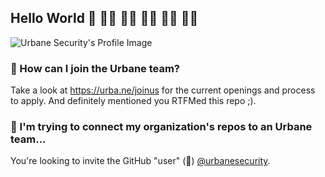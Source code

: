 ## Hello World 👋  👋🏿  👋🏻  👋🏾  👋🏼  👋🏽 

![Urbane Security's Profile Image](https://urbanesecurity.com/img/github-profile.png)

### 📄 How can I join the Urbane team?

Take a look at https://urba.ne/joinus for the current openings and process to apply. And definitely mentioned you RTFMed this repo ;).

<!-- And if you read this and are looking to apply, mention you're "friends of Val's on Github" when reaching out ;) We're always looking for those who look behind the curtain. -->

### 🔗 I'm trying to connect my organization's repos to an Urbane team...

You're looking to invite the GitHub "user" (🤖) [@urbanesecurity](https://github.com/urbanesecurity). 

